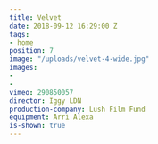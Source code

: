 ```yaml
---
title: Velvet
date: 2018-09-12 16:29:00 Z
tags:
- home
position: 7
image: "/uploads/velvet-4-wide.jpg"
images:
- 
- 
vimeo: 290850057
director: Iggy LDN
production-company: Lush Film Fund
equipment: Arri Alexa
is-shown: true
---
```



